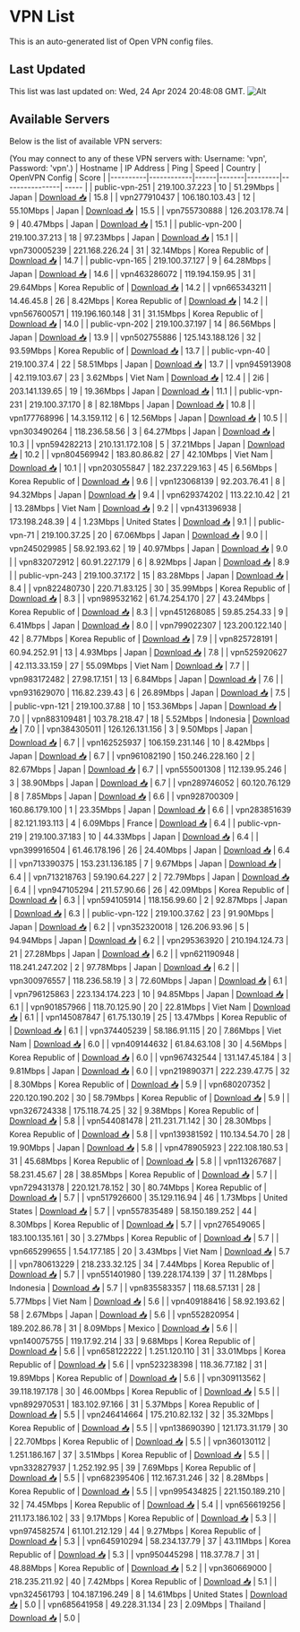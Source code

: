 # VPN List

This is an auto-generated list of Open VPN config files.

## Last Updated

This list was last updated on: Wed, 24 Apr 2024 20:48:08 GMT.
![Alt](https://repobeats.axiom.co/api/embed/186b98318ef1479477931607c1ad7d823f12451f.svg "Repobeats analytics image")

## Available Servers

Below is the list of available VPN servers:

(You may connect to any of these VPN servers with: Username: 'vpn', Password: 'vpn'.)
| Hostname | IP Address | Ping | Speed | Country | OpenVPN Config | Score |
|----------|------------|------|-------|---------|----------------| ----- |
| public-vpn-251 | 219.100.37.223 | 10 | 51.29Mbps | Japan | [Download 📥](./configs/server_0_JP.ovpn) | 15.8 |
| vpn277910437 | 106.180.103.43 | 12 | 55.10Mbps | Japan | [Download 📥](./configs/server_1_JP.ovpn) | 15.5 |
| vpn755730888 | 126.203.178.74 | 9 | 40.47Mbps | Japan | [Download 📥](./configs/server_2_JP.ovpn) | 15.1 |
| public-vpn-200 | 219.100.37.213 | 18 | 97.23Mbps | Japan | [Download 📥](./configs/server_3_JP.ovpn) | 15.1 |
| vpn730005239 | 221.168.226.24 | 31 | 32.14Mbps | Korea Republic of | [Download 📥](./configs/server_4_KR.ovpn) | 14.7 |
| public-vpn-165 | 219.100.37.127 | 9 | 64.28Mbps | Japan | [Download 📥](./configs/server_5_JP.ovpn) | 14.6 |
| vpn463286072 | 119.194.159.95 | 31 | 29.64Mbps | Korea Republic of | [Download 📥](./configs/server_6_KR.ovpn) | 14.2 |
| vpn665343211 | 14.46.45.8 | 26 | 8.42Mbps | Korea Republic of | [Download 📥](./configs/server_7_KR.ovpn) | 14.2 |
| vpn567600571 | 119.196.160.148 | 31 | 31.15Mbps | Korea Republic of | [Download 📥](./configs/server_8_KR.ovpn) | 14.0 |
| public-vpn-202 | 219.100.37.197 | 14 | 86.56Mbps | Japan | [Download 📥](./configs/server_9_JP.ovpn) | 13.9 |
| vpn502755886 | 125.143.188.126 | 32 | 93.59Mbps | Korea Republic of | [Download 📥](./configs/server_10_KR.ovpn) | 13.7 |
| public-vpn-40 | 219.100.37.4 | 22 | 58.51Mbps | Japan | [Download 📥](./configs/server_11_JP.ovpn) | 13.7 |
| vpn945913908 | 42.119.103.67 | 23 | 3.62Mbps | Viet Nam | [Download 📥](./configs/server_12_VN.ovpn) | 12.4 |
| 2i6 | 203.141.139.65 | 19 | 19.36Mbps | Japan | [Download 📥](./configs/server_13_JP.ovpn) | 11.1 |
| public-vpn-231 | 219.100.37.170 | 8 | 82.18Mbps | Japan | [Download 📥](./configs/server_14_JP.ovpn) | 10.8 |
| vpn177768996 | 14.3.159.112 | 6 | 12.56Mbps | Japan | [Download 📥](./configs/server_15_JP.ovpn) | 10.5 |
| vpn303490264 | 118.236.58.56 | 3 | 64.27Mbps | Japan | [Download 📥](./configs/server_16_JP.ovpn) | 10.3 |
| vpn594282213 | 210.131.172.108 | 5 | 37.21Mbps | Japan | [Download 📥](./configs/server_17_JP.ovpn) | 10.2 |
| vpn804569942 | 183.80.86.82 | 27 | 42.10Mbps | Viet Nam | [Download 📥](./configs/server_18_VN.ovpn) | 10.1 |
| vpn203055847 | 182.237.229.163 | 45 | 6.56Mbps | Korea Republic of | [Download 📥](./configs/server_19_KR.ovpn) | 9.6 |
| vpn123068139 | 92.203.76.41 | 8 | 94.32Mbps | Japan | [Download 📥](./configs/server_20_JP.ovpn) | 9.4 |
| vpn629374202 | 113.22.10.42 | 21 | 13.28Mbps | Viet Nam | [Download 📥](./configs/server_21_VN.ovpn) | 9.2 |
| vpn431396938 | 173.198.248.39 | 4 | 1.23Mbps | United States | [Download 📥](./configs/server_22_US.ovpn) | 9.1 |
| public-vpn-71 | 219.100.37.25 | 20 | 67.06Mbps | Japan | [Download 📥](./configs/server_23_JP.ovpn) | 9.0 |
| vpn245029985 | 58.92.193.62 | 19 | 40.97Mbps | Japan | [Download 📥](./configs/server_24_JP.ovpn) | 9.0 |
| vpn832072912 | 60.91.227.179 | 6 | 8.92Mbps | Japan | [Download 📥](./configs/server_25_JP.ovpn) | 8.9 |
| public-vpn-243 | 219.100.37.172 | 15 | 83.28Mbps | Japan | [Download 📥](./configs/server_26_JP.ovpn) | 8.4 |
| vpn822480730 | 220.71.83.125 | 30 | 35.99Mbps | Korea Republic of | [Download 📥](./configs/server_27_KR.ovpn) | 8.3 |
| vpn989532162 | 61.74.254.170 | 27 | 43.24Mbps | Korea Republic of | [Download 📥](./configs/server_28_KR.ovpn) | 8.3 |
| vpn451268085 | 59.85.254.33 | 9 | 6.41Mbps | Japan | [Download 📥](./configs/server_29_JP.ovpn) | 8.0 |
| vpn799022307 | 123.200.122.140 | 42 | 8.77Mbps | Korea Republic of | [Download 📥](./configs/server_30_KR.ovpn) | 7.9 |
| vpn825728191 | 60.94.252.91 | 13 | 4.93Mbps | Japan | [Download 📥](./configs/server_31_JP.ovpn) | 7.8 |
| vpn525920627 | 42.113.33.159 | 27 | 55.09Mbps | Viet Nam | [Download 📥](./configs/server_32_VN.ovpn) | 7.7 |
| vpn983172482 | 27.98.17.151 | 13 | 6.84Mbps | Japan | [Download 📥](./configs/server_33_JP.ovpn) | 7.6 |
| vpn931629070 | 116.82.239.43 | 6 | 26.89Mbps | Japan | [Download 📥](./configs/server_34_JP.ovpn) | 7.5 |
| public-vpn-121 | 219.100.37.88 | 10 | 153.36Mbps | Japan | [Download 📥](./configs/server_35_JP.ovpn) | 7.0 |
| vpn883109481 | 103.78.218.47 | 18 | 5.52Mbps | Indonesia | [Download 📥](./configs/server_36_ID.ovpn) | 7.0 |
| vpn384305011 | 126.126.131.156 | 3 | 9.50Mbps | Japan | [Download 📥](./configs/server_37_JP.ovpn) | 6.7 |
| vpn162525937 | 106.159.231.146 | 10 | 8.42Mbps | Japan | [Download 📥](./configs/server_38_JP.ovpn) | 6.7 |
| vpn961082190 | 150.246.228.160 | 2 | 82.67Mbps | Japan | [Download 📥](./configs/server_39_JP.ovpn) | 6.7 |
| vpn555001308 | 112.139.95.246 | 3 | 38.90Mbps | Japan | [Download 📥](./configs/server_40_JP.ovpn) | 6.7 |
| vpn289746052 | 60.120.76.129 | 8 | 7.85Mbps | Japan | [Download 📥](./configs/server_41_JP.ovpn) | 6.6 |
| vpn928700309 | 160.86.179.100 | 1 | 23.35Mbps | Japan | [Download 📥](./configs/server_42_JP.ovpn) | 6.6 |
| vpn283851639 | 82.121.193.113 | 4 | 6.09Mbps | France | [Download 📥](./configs/server_43_FR.ovpn) | 6.4 |
| public-vpn-219 | 219.100.37.183 | 10 | 44.33Mbps | Japan | [Download 📥](./configs/server_44_JP.ovpn) | 6.4 |
| vpn399916504 | 61.46.178.196 | 26 | 24.40Mbps | Japan | [Download 📥](./configs/server_45_JP.ovpn) | 6.4 |
| vpn713390375 | 153.231.136.185 | 7 | 9.67Mbps | Japan | [Download 📥](./configs/server_46_JP.ovpn) | 6.4 |
| vpn713218763 | 59.190.64.227 | 2 | 72.79Mbps | Japan | [Download 📥](./configs/server_47_JP.ovpn) | 6.4 |
| vpn947105294 | 211.57.90.66 | 26 | 42.09Mbps | Korea Republic of | [Download 📥](./configs/server_48_KR.ovpn) | 6.3 |
| vpn594105914 | 118.156.99.60 | 2 | 92.87Mbps | Japan | [Download 📥](./configs/server_49_JP.ovpn) | 6.3 |
| public-vpn-122 | 219.100.37.62 | 23 | 91.90Mbps | Japan | [Download 📥](./configs/server_50_JP.ovpn) | 6.2 |
| vpn352320018 | 126.206.93.96 | 5 | 94.94Mbps | Japan | [Download 📥](./configs/server_51_JP.ovpn) | 6.2 |
| vpn295363920 | 210.194.124.73 | 21 | 27.28Mbps | Japan | [Download 📥](./configs/server_52_JP.ovpn) | 6.2 |
| vpn621190948 | 118.241.247.202 | 2 | 97.78Mbps | Japan | [Download 📥](./configs/server_53_JP.ovpn) | 6.2 |
| vpn300976557 | 118.236.58.19 | 3 | 72.60Mbps | Japan | [Download 📥](./configs/server_54_JP.ovpn) | 6.1 |
| vpn796125863 | 223.134.174.223 | 10 | 94.85Mbps | Japan | [Download 📥](./configs/server_55_JP.ovpn) | 6.1 |
| vpn901857966 | 118.70.125.90 | 20 | 22.81Mbps | Viet Nam | [Download 📥](./configs/server_56_VN.ovpn) | 6.1 |
| vpn145087847 | 61.75.130.19 | 25 | 13.47Mbps | Korea Republic of | [Download 📥](./configs/server_57_KR.ovpn) | 6.1 |
| vpn374405239 | 58.186.91.115 | 20 | 7.86Mbps | Viet Nam | [Download 📥](./configs/server_58_VN.ovpn) | 6.0 |
| vpn409144632 | 61.84.63.108 | 30 | 4.56Mbps | Korea Republic of | [Download 📥](./configs/server_59_KR.ovpn) | 6.0 |
| vpn967432544 | 131.147.45.184 | 3 | 9.81Mbps | Japan | [Download 📥](./configs/server_60_JP.ovpn) | 6.0 |
| vpn219890371 | 222.239.47.75 | 32 | 8.30Mbps | Korea Republic of | [Download 📥](./configs/server_61_KR.ovpn) | 5.9 |
| vpn680207352 | 220.120.190.202 | 30 | 58.79Mbps | Korea Republic of | [Download 📥](./configs/server_62_KR.ovpn) | 5.9 |
| vpn326724338 | 175.118.74.25 | 32 | 9.38Mbps | Korea Republic of | [Download 📥](./configs/server_63_KR.ovpn) | 5.8 |
| vpn544081478 | 211.231.71.142 | 30 | 28.30Mbps | Korea Republic of | [Download 📥](./configs/server_64_KR.ovpn) | 5.8 |
| vpn139381592 | 110.134.54.70 | 28 | 19.90Mbps | Japan | [Download 📥](./configs/server_65_JP.ovpn) | 5.8 |
| vpn478905923 | 222.108.180.53 | 31 | 45.68Mbps | Korea Republic of | [Download 📥](./configs/server_66_KR.ovpn) | 5.8 |
| vpn113267687 | 58.231.45.67 | 28 | 38.85Mbps | Korea Republic of | [Download 📥](./configs/server_67_KR.ovpn) | 5.7 |
| vpn729431378 | 220.121.78.152 | 30 | 80.74Mbps | Korea Republic of | [Download 📥](./configs/server_68_KR.ovpn) | 5.7 |
| vpn517926600 | 35.129.116.94 | 46 | 1.73Mbps | United States | [Download 📥](./configs/server_69_US.ovpn) | 5.7 |
| vpn557835489 | 58.150.189.252 | 44 | 8.30Mbps | Korea Republic of | [Download 📥](./configs/server_70_KR.ovpn) | 5.7 |
| vpn276549065 | 183.100.135.161 | 30 | 3.27Mbps | Korea Republic of | [Download 📥](./configs/server_71_KR.ovpn) | 5.7 |
| vpn665299655 | 1.54.177.185 | 20 | 3.43Mbps | Viet Nam | [Download 📥](./configs/server_72_VN.ovpn) | 5.7 |
| vpn780613229 | 218.233.32.125 | 34 | 7.44Mbps | Korea Republic of | [Download 📥](./configs/server_73_KR.ovpn) | 5.7 |
| vpn551401980 | 139.228.174.139 | 37 | 11.28Mbps | Indonesia | [Download 📥](./configs/server_74_ID.ovpn) | 5.7 |
| vpn835583357 | 118.68.57.131 | 28 | 5.77Mbps | Viet Nam | [Download 📥](./configs/server_75_VN.ovpn) | 5.6 |
| vpn409188416 | 58.92.193.62 | 58 | 2.67Mbps | Japan | [Download 📥](./configs/server_76_JP.ovpn) | 5.6 |
| vpn552820954 | 189.202.86.78 | 31 | 8.09Mbps | Mexico | [Download 📥](./configs/server_77_MX.ovpn) | 5.6 |
| vpn140075755 | 119.17.92.214 | 33 | 9.68Mbps | Korea Republic of | [Download 📥](./configs/server_78_KR.ovpn) | 5.6 |
| vpn658122222 | 1.251.120.110 | 31 | 33.01Mbps | Korea Republic of | [Download 📥](./configs/server_79_KR.ovpn) | 5.6 |
| vpn523238398 | 118.36.77.182 | 31 | 19.89Mbps | Korea Republic of | [Download 📥](./configs/server_80_KR.ovpn) | 5.6 |
| vpn309113562 | 39.118.197.178 | 30 | 46.00Mbps | Korea Republic of | [Download 📥](./configs/server_81_KR.ovpn) | 5.5 |
| vpn892970531 | 183.102.97.166 | 31 | 5.37Mbps | Korea Republic of | [Download 📥](./configs/server_82_KR.ovpn) | 5.5 |
| vpn246414664 | 175.210.82.132 | 32 | 35.32Mbps | Korea Republic of | [Download 📥](./configs/server_83_KR.ovpn) | 5.5 |
| vpn138690390 | 121.173.31.179 | 30 | 22.70Mbps | Korea Republic of | [Download 📥](./configs/server_84_KR.ovpn) | 5.5 |
| vpn360130112 | 1.251.186.167 | 37 | 3.51Mbps | Korea Republic of | [Download 📥](./configs/server_85_KR.ovpn) | 5.5 |
| vpn332827937 | 1.252.192.95 | 39 | 7.69Mbps | Korea Republic of | [Download 📥](./configs/server_86_KR.ovpn) | 5.5 |
| vpn682395406 | 112.167.31.246 | 32 | 8.28Mbps | Korea Republic of | [Download 📥](./configs/server_87_KR.ovpn) | 5.5 |
| vpn995434825 | 221.150.189.210 | 32 | 74.45Mbps | Korea Republic of | [Download 📥](./configs/server_88_KR.ovpn) | 5.4 |
| vpn656619256 | 211.173.186.102 | 33 | 9.17Mbps | Korea Republic of | [Download 📥](./configs/server_89_KR.ovpn) | 5.3 |
| vpn974582574 | 61.101.212.129 | 44 | 9.27Mbps | Korea Republic of | [Download 📥](./configs/server_90_KR.ovpn) | 5.3 |
| vpn645910294 | 58.234.137.79 | 37 | 43.11Mbps | Korea Republic of | [Download 📥](./configs/server_91_KR.ovpn) | 5.3 |
| vpn950445298 | 118.37.78.7 | 31 | 48.88Mbps | Korea Republic of | [Download 📥](./configs/server_92_KR.ovpn) | 5.2 |
| vpn360669000 | 218.235.211.92 | 40 | 7.42Mbps | Korea Republic of | [Download 📥](./configs/server_93_KR.ovpn) | 5.1 |
| vpn324561793 | 104.187.196.249 | 8 | 14.61Mbps | United States | [Download 📥](./configs/server_94_US.ovpn) | 5.0 |
| vpn685641958 | 49.228.31.134 | 23 | 2.09Mbps | Thailand | [Download 📥](./configs/server_95_TH.ovpn) | 5.0 |
